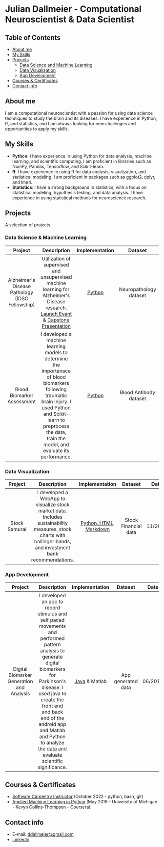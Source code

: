 # Julian Dallmeier - Computational Neuroscientist & Data Scientist 

## Table of Contents 
- [About me](#About-me)
- [My Skills](#My-Skills)
- [Projects](#Projects)
	+ [Data Science and Machine Learning](#Data-Science--Machine-Learning)
	+ [Data Visualization](#Data-Visualization)
	+ [App Development](#App-Development)
- [Courses & Certificates](#Courses--Certificates)
- [Contact info](#Contact-info)

## About me 

I am a computational neuroscientist with a passion for using data science techniques to study the brain and its diseases. I have experience in Python, R, and statistics, and I am always looking for new challenges and opportunities to apply my skills.

## My Skills

- **Python**: I have experience in using Python for data analysis, machine learning, and scientific computing. I am proficient in libraries such as NumPy, Pandas, Tensorflow, and Scikit-learn.
- **R**: I have experience in using R for data analysis, visualization, and statistical modeling. I am proficient in packages such as ggplot2, dplyr, and lme4.
- **Statistics**: I have a strong background in statistics, with a focus on statistical modeling, hypothesis testing, and data analysis. I have experience in using statistical methods for neuroscience research.


## Projects
A selection of projects. 

### Data Science & Machine Learning
| Project  | Description | Implementation | Dataset | Date |
| :---: | :---: | :---: | :---: | :---: |
| Alzheimer's Disease Pathology (IDSC Fellowship) | Utilization of supervised and unsupervised machine learning for Alzheimer's Disease research. [Launch Event](https://idsc.miami.edu/idsc-fellows-capstone-2022/) & [Capstone Presentation](https://idsc.miami.edu/2021-2022-idsc-fellows-capstone/) | [Python](https://github.com/ddallmeier/IDSC-Fellowship-2022/blob/main/IDSC_Full_Presentation.pdf) | Neuropathology dataset | 05/2022 |
| Blood Biomarker Assessment | I developed a machine learning models to determine the importanace of blood biomarkers following traumatic brain injury. I used Python and Scikit-learn to preprocess the data, train the model, and evaluate its performance. | [Python](https://github.com/ddallmeier/TBI-Blood-Biomarkers/blob/main/TBI_Biomarker.ipynb) | Blood Antibody dataset | 02/2019 |

### Data Visualization
| Project  | Description | Implementation | Dataset | Date |
| :---: | :---: | :---: | :---: | :---: |
| Stock Samurai | I developed a WebApp to visualize stock market data. Includes sustainability measures, stock charts with bollinger bands, and investment bank recommendations. | [Python, HTML, Markdown](https://github.com/ddallmeier/stockSamurai) | Stock Financial data | 11/2022 |d

### App Development
| Project  | Description | Implementation | Dataset | Date |
| :---: | :---: | :---: | :---: | :---: |
| Digital Biomarker Generation and Analysis | I developed an app to record stimulus and self paced movements and performed pattern analysis to generate digital biomarkers for Parkinson's disease. I used java to create the front end and back end of the android app and Matlab and Python to analyze the data and evaluate scientific significance. | [Java](https://github.com/ddallmeier/Digital-Biomarkers/tree/main/src) & Matlab | App generated data | 06/2018 |

## Courses & Certificates
- [Software Carpentry Instructor](https://tibbben.github.io/2022-10-27-UM-Scientific-Computing-Python/) (October 2022 - python, bash, git)
- [Applied Machine Learning in Python](https://www.coursera.org/account/accomplishments/verify/AGRT2DL8M4Q6) (May 2019 - University of Michigan - Kevyn Collins-Thompson - Coursera)

## Contact info
- E-mail: ddallmeier@gmail.com
- [LinkedIn](https://www.linkedin.com/in/juliandallmeier/)

<!---
ddallmeier/ddallmeier is a ✨ special ✨ repository because its `README.md` (this file) appears on your GitHub profile.
You can click the Preview link to take a look at your changes.
--->
